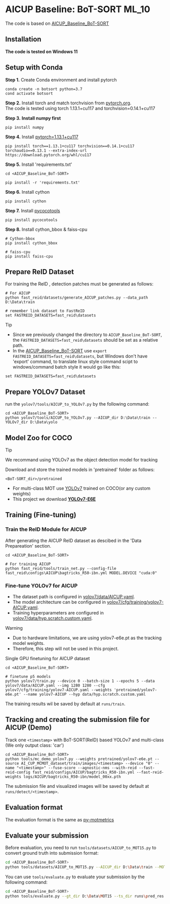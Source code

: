 # AICUP Baseline: BoT-SORT ML_10
The code is based on [AICUP_Baseline_BoT-SORT](https://github.com/ricky-696/AICUP_Baseline_BoT-SORT)

## Installation

**The code is tested on Windows 11**

## Setup with Conda
**Step 1.** Create Conda environment and install pytorch
```shell
conda create -n botsort python=3.7
cond activate botsort
```
**Step 2.** Install torch and match torchvision from [pytorch.org](https://pytorch.org/get-started/previous-versions/).<br>
The code is tested using torch 1.13.1+cu117 and torchvision=0.14.1+cu117

**Step 3.** **Install numpy first**
```shell
pip install numpy
```

**Step 4.** Install [pytorch=1.13.1+cu117](https://pytorch.org/get-started/previous-versions/)
```shell
pip install torch==1.13.1+cu117 torchvision==0.14.1+cu117 torchaudio==0.13.1 --extra-index-url https://download.pytorch.org/whl/cu117
```

**Step 5.** Install 'requirements.txt'
```shell
cd <AICUP_Baseline_BoT-SORT>

pip install -r 'requirements.txt'
```

**Step 6.** Install cython
```shell
pip install cython
```

**Step 7.** Install [pycocotools](https://github.com/cocodataset/cocoapi/blob/master/PythonAPI/pycocotools/coco.py)
```shell
pip install pycocotools
```

**Step 8.** Install cython_bbox & faiss-cpu
```shell
# Cython-bbox
pip install cython_bbox

# faiss-cpu
pip install faiss-cpu
```

## Prepare ReID Dataset

For training the ReID , detection patches must be generated as follows:

```shell
# For AICUP
python fast_reid/datasets/generate_AICUP_patches.py --data_path D:\Data\train

# remember link dataset to FastReID
set FASTREID_DATASETS=fast_reid\datasets
```
>[!TIP]
>+ Since we previously changed the directory to `AICUP_Baseline_BoT-SORT`, 
> the `FASTREID_DATASETS=fast_reid\datasets` should be set as a relative path.
>+ In the [AICUP_Baseline_BoT-SORT](https://github.com/ricky-696/AICUP_Baseline_BoT-SORT)
> use ```export FASTREID_DATASETS=fast_reid\datasets```, but Windows don't have 'export'
>command, to translate linux style command scipt to windows/command batch style it would go like this:
>```shell
>set FASTREID_DATASETS=fast_reid\datasets
>```

## Prepare YOLOv7 Dataset
run the `yolov7/tools/AICUP_to_YOLOv7.py` by the following command:

```shell
cd <AICUP_Baseline_BoT-SORT>
python yolov7/tools/AICUP_to_YOLOv7.py --AICUP_dir D:\Data\train --YOLOv7_dir D:\Data\yolo
```
## Model Zoo for COCO
>[!TIP]
> We recommand using YOLOv7 as the object detection model for tracking

Download and store the trained models in 'pretrained' folder as follows:
```shell
<BoT-SORT_dir>/pretrained
```

+ For multi-class MOT use [YOLOv7](https://github.com/WongKinYiu/yolov7) trained on COCO(or any custom weights)
+ This project we download [**YOLOv7-E6E**](https://github.com/WongKinYiu/yolov7/releases/download/v0.1/yolov7-e6e.pt)

## Training  (Fine-tuning)

### Train the ReID Module for AICUP ###

After generating the AICUP ReID dataset as descibed in the 'Data Prepareation' section.
```shell
cd <AICUP_Baseline_BoT-SORT>

# For training AICUP
python fast_reid/tools/train_net.py --config-file fast_reid\configs\AICUP\bagtricks_R50-ibn.yml MODEL.DEVICE "cuda:0"
```

### Fine-tune YOLOv7 for AICUP ###

- The dataset path is configured in [yolov7/data/AICUP.yaml](./yolov7/data/AICUP.yaml).
- The model architecture can be configured in [yolov7/cfg/training/yolov7-AICUP.yaml](./yolov7/cfg/training/yolov7-AICUP.yaml).
- Training hyperparameters are configured in [yolov7/data/hyp.scratch.custom.yaml](./yolov7/data/hyp.scratch.custom.yaml).

> [!Warning]
> - Due to hardware limitations, we are using yolov7-e6e.pt as the tracking model weights.
> - Therefore, this step will not be used in this project.

Single GPU finetuning for AICUP dataset
```shell
cd <AICUP_Baseline_BoT-SORT>

# finetune p5 models
python yolov7/train.py --device 0 --batch-size 1 --epochs 5 --data yolov7/data/AICUP.yaml --img 1280 1280 --cfg yolov7/cfg/training/yolov7-AICUP.yaml --weights 'pretrained/yolov7-e6e.pt' --name yolov7-AICUP --hyp data/hyp.scratch.custom.yaml
```

The training results wil be saved by default at `runs/train`.

## Tracking and creating the submission file for AICUP (Demo)

Track one `<timestamp>` with BoT-SORT(ReID) based YOLOv7 and multi-class (We only output class: 'car')
```shell
cd <AICUP_Baseline_BoT-SORT>
python tools/mc_demo_yolov7.py --weights pretrained/yolov7-e6e.pt --source AI_CUP_MCMOT_dataset/train/images/<timestamp> --device "0" --name "<timestamp>" --fuse-score --agnostic-nms --with-reid --fast-reid-config fast_reid/configs/AICUP/bagtricks_R50-ibn.yml --fast-reid-weights logs/AICUP/bagtricks_R50-ibn/model_00xx.pth
```
The submission file and visualized images will be saved by default at `runs/detect/<timestamp>`.

## Evaluation format ##

The evaluation format is the same as [py-motmetrics](https://github.com/cheind/py-motmetrics)

## Evaluate your submission

Before evaluation, you need to run `tools/datasets/AICUP_to_MOT15.py` to convert ground truth into submission format:

```bash
cd <AICUP_Baseline_BoT-SORT>
python tools/datasets/AICUP_to_MOT15.py --AICUP_dir D:\Data\train --MOT15_dir D:\Data\yolo
```

You can use `tools/evaluate.py` to evaluate your submission by the following command:

```bash
cd <AICUP_Baseline_BoT-SORT>
python tools/evaluate.py --gt_dir D:\Data\MOT15 --ts_dir runs\pred_res
```